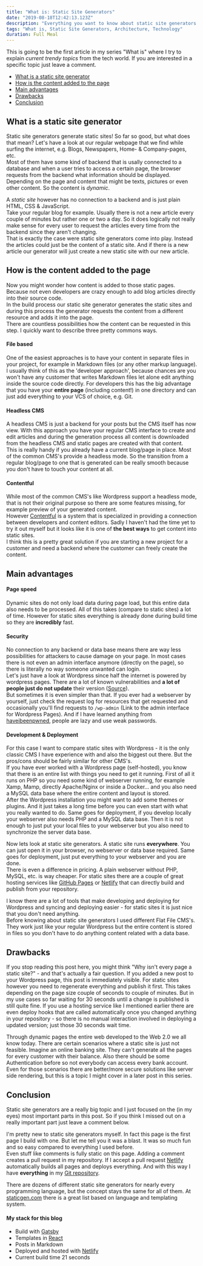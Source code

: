 ```yaml
---
title: "What is: Static Site Generators"
date: "2019-08-18T12:42:13.123Z"
description: "Everything you want to know about static site generators. What are they? How do they work? What does static mean?"
tags: "What is, Static Site Generators, Architecture, Technology"
duration: Full Meal
---
```


This is going to be the first article in my series "What is" where I try to explain *current trendy topics* from the 
tech world. If you are interested in a specific topic just leave a comment.

- [What is a static site generator](#what-is-a-static-site-generator)
- [How is the content added to the page](#how-is-the-content-added-to-the-page)
- [Main advantages](#main-advantages)
- [Drawbacks](#drawbacks)
- [Conclusion](#conclusion)

## What is a static site generator
Static site generators generate static sites! So far so good, but what does that mean? Let's have a look at our regular
webpage that we find while surfing the internet, e.g. Blogs, Newspapers, Home- & Company-pages, etc.  
Most of them have some kind of backend that is usally connected to a database and when a user tries to access a certain page, 
the browser requests from the backend what information should be displayed. Depending on the page and content that might 
be texts, pictures or even other content. So the content is *dynamic*.

A *static site* however has no connection to a backend and is just plain HTML, CSS & JavaScript.  
Take your regular blog for example. Usually there is not a new article every couple of minutes but rather one or two a day.
So it does logically not really make sense for every user to request the articles every time from the backend since
they aren't changing.  
That is exactly the case were static site generators come into play. Instead the articles could just be the content of a static site. 
And if there is a new article our generator will just create a new static site with our new article.

## How is the content added to the page
Now you might wonder how content is added to those static pages. Because not even developers are crazy enough to add blog articles 
directly into their source code.  
In the build process our static site generator generates the static sites and during this process the 
generator requests the content from a different resource and adds it into the page.  
There are countless possibilities how the content can be requested in this step. I quickly want to describe three pretty commons ways.

#### File based
One of the easiest approaches is to have your content in separate files in your project, for example in Markdown files 
(or any other markup language).  
I usually think of this as the 'developer approach', because chances are you won't have any customer that writes Markdown
files let alone edit anything inside the source code directly. For developers this has the big advantage that you have your
**entire page** (including content!) in one directory and can just add everything to your VCS of choice, e.g. Git.

#### Headless CMS
A headless CMS is just a backend for your posts but the CMS itself has now view. With this approach you have your regular
CMS interface to create and edit articles and during the generation process all content is downloaded from the headless CMS
and static pages are created with that content.  
This is really handy if you already have a current blog/page in place. Most of the common CMS's provide a headless mode.
So the transition from a regular blog/page to one that is generated can be really smooth because you don't have to touch your
content at all.

#### Contentful
While most of the common CMS's like Wordpress support a headless mode, that is not their original purpose so there are
some features missing, for example preview of your generated content.  
However [Contentful](https://www.contentful.com/) is a system that is specialized in providing a connection between developers
and content editors. Sadly I haven't had the time yet to try it out myself but it looks like it is one of **the best ways**
to get content into static sites.  
I think this is a pretty great solution if you are starting a new project for a customer and need a backend where 
the customer can freely create the content.


## Main advantages

#### Page speed
Dynamic sites do not only load data during page load, but this entire data also needs to be processed. All of this takes
(compare to static sites) a lot of time. However for static sites everything is already done during build time so they 
are **incredibly** fast.

#### Security
No connection to any backend or data base means there are way less possibilities for attackers to cause damage on your 
page. In most cases there is not even an admin interface anymore (directly on the page), so there is literally no way someone 
unwanted can login.  
Let's just have a look at Wordpress since half the internet is powered by wordpress pages. There are a lot of known
vulnerabilities and **a lot of people just do not update** their version ([Source](https://www.wpwhitesecurity.com/statistics-70-percent-wordpress-installations-vulnerable/)).  
But sometimes it is even simpler than that. If you ever had a webserver by yourself, just check the request log for resources that 
get requested and occasionally you'll find requests to ``/wp-admin`` (Link to the admin interface for Wordpress Pages). 
And if I have learned anything from [haveibeenpwned](https://haveibeenpwned.com/Passwords),
people are lazy and use weak passwords.

#### Development & Deployment
For this case I want to compare static sites with Wordpress - it is the only classic CMS I have experience with and also the biggest
out there. But the pros/cons should be fairly similar for other CMS's.  
If you have ever worked with a Wordpress page (self-hosted), you know that there is an entire list with things
you need to get it running. First of all it runs on PHP so you need some kind of webserver running, for example Xamp, Mamp,
directly Apache/Nginx or inside a Docker... and you also need a MySQL data base where the entire content and layout is stored.  
After the Wordpress installation you
might want to add some themes or plugins. And it just takes a long time before you can even start with what you really wanted
to do. Same goes for deployment, if you develop locally your webserver also needs PHP and a MySQL data base. Then it is not
enough to just put your local files to your webserver but you also need to synchronize the server data base.

Now lets look at static site generators. A static site runs **everywhere**. You can just open it in your browser, no webserver
or data base required. Same goes for deployment, just put everything to your webserver and you are done.  
There is even a difference in pricing. A plain webserver without PHP, MySQL, etc. is way cheaper. For static sites there
are a couple of great hosting services like [GitHub Pages]() or [Netlify](htts://netlify.com) that can directly build and 
publish from your repository.

I know there are a lot of tools that make developing and deploying for Wordpress and syncing and deploying easier - for 
static sites it is just nice that you don't need anything.  
Before knowing about static site generators I used different Flat File CMS's. They work just like your regular Wordpress but 
the entire content is stored in files so you don't  have to do anything content related with a data base.

## Drawbacks
If you stop reading this post here, you might think "Why isn't every page a static site?" - and that's actually a fair 
question. If you added a new post to your Wordpress page, this post is immediately visible. For static sites however you
need to regenerate everything and publish it first. This takes depending on the page size couple of seconds to couple of 
minutes. But in my use cases so far waiting for 30 seconds until a change is published is still quite fine. If you use a 
hosting service like I mentioned earlier there are even deploy hooks that are called automatically once you changed anything
in your repository - so there is no manual interaction involved in deploying a updated version; just those 30 seconds
wait time.

Through dynamic pages the entire web developed to the Web 2.0 we all know today. There are certain scenarios where a 
static site is just not feasible. Imagine an online banking site. They can't generate all the pages for every customer with
their balance. Also there should be some Authentication before so not everybody can access every bank account.  
Even for those scenarios there are better/more secure solutions like server side rendering, but this is a topic I might cover 
in a later post in this series.

## Conclusion
Static site generators are a really big topic and I just focused on the (in my eyes) most important parts in this post.
So if you think I missed out on a really important part just leave a comment below.

I'm pretty new to static site generators myself. In fact this page is the first page I build with one. But let me tell you 
it was a blast. It was so much fun and so easy compared to everything I used before.  
Even stuff like comments is fully static on this page. Adding a comment creates a pull request in my repository. If I accept 
a pull request [Netlify](htts://netlify.com) automatically builds all pages and deploys everything. And with this way I 
have **everything** in my [Git repository](https://github.com/ngehlert/developapa).

There are dozens of different static site generators for nearly every programming language, but the concept stays the same 
for all of them. At [staticgen.com](https://www.staticgen.com/) there is a great list based on language and templating 
system.

#### My stack for this blog
* Build with [Gatsby](https://www.gatsbyjs.org)
* Templates in [React](http://reactjs.org)
* Posts in Markdown
* Deployed and hosted with [Netlify](htts://netlify.com)
* Current build time 21 seconds
